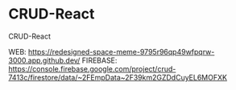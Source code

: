 # CRUD-React
CRUD-React

WEB: https://redesigned-space-meme-9795r96qp49wfpqrw-3000.app.github.dev/
FIREBASE: https://console.firebase.google.com/project/crud-7413c/firestore/data/~2FEmpData~2F39km2GZDdCuyEL6MOFXK
